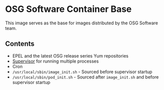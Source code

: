 OSG Software Container Base
===========================

This image serves as the base for images distributed by the OSG Software team.

Contents
--------

- EPEL and the latest OSG release series Yum repositories
- [Supervisor](http://supervisord.org/) for running multiple processes
- Cron
- `/usr/local/sbin/image_init.sh` - Sourced before supervisor startup
- `/usr/local/sbin/pod_init.sh` - Sourced after `image_init.sh` and before supervisor startup
